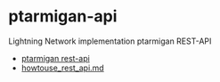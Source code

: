 # ptarmigan-api
Lightning Network implementation ptarmigan REST-API

* [ptarmigan rest-api](../ptarmapi)
* [howtouse_rest_api.md](../docs/howtouse_rest_api.md)
